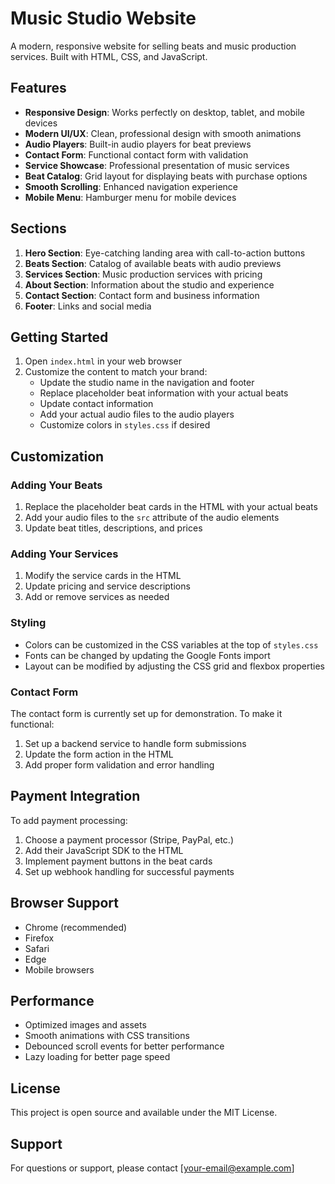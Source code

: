 # Music Studio Website

A modern, responsive website for selling beats and music production services. Built with HTML, CSS, and JavaScript.

## Features

- **Responsive Design**: Works perfectly on desktop, tablet, and mobile devices
- **Modern UI/UX**: Clean, professional design with smooth animations
- **Audio Players**: Built-in audio players for beat previews
- **Contact Form**: Functional contact form with validation
- **Service Showcase**: Professional presentation of music services
- **Beat Catalog**: Grid layout for displaying beats with purchase options
- **Smooth Scrolling**: Enhanced navigation experience
- **Mobile Menu**: Hamburger menu for mobile devices

## Sections

1. **Hero Section**: Eye-catching landing area with call-to-action buttons
2. **Beats Section**: Catalog of available beats with audio previews
3. **Services Section**: Music production services with pricing
4. **About Section**: Information about the studio and experience
5. **Contact Section**: Contact form and business information
6. **Footer**: Links and social media

## Getting Started

1. Open `index.html` in your web browser
2. Customize the content to match your brand:
   - Update the studio name in the navigation and footer
   - Replace placeholder beat information with your actual beats
   - Update contact information
   - Add your actual audio files to the audio players
   - Customize colors in `styles.css` if desired

## Customization

### Adding Your Beats
1. Replace the placeholder beat cards in the HTML with your actual beats
2. Add your audio files to the `src` attribute of the audio elements
3. Update beat titles, descriptions, and prices

### Adding Your Services
1. Modify the service cards in the HTML
2. Update pricing and service descriptions
3. Add or remove services as needed

### Styling
- Colors can be customized in the CSS variables at the top of `styles.css`
- Fonts can be changed by updating the Google Fonts import
- Layout can be modified by adjusting the CSS grid and flexbox properties

### Contact Form
The contact form is currently set up for demonstration. To make it functional:
1. Set up a backend service to handle form submissions
2. Update the form action in the HTML
3. Add proper form validation and error handling

## Payment Integration

To add payment processing:
1. Choose a payment processor (Stripe, PayPal, etc.)
2. Add their JavaScript SDK to the HTML
3. Implement payment buttons in the beat cards
4. Set up webhook handling for successful payments

## Browser Support

- Chrome (recommended)
- Firefox
- Safari
- Edge
- Mobile browsers

## Performance

- Optimized images and assets
- Smooth animations with CSS transitions
- Debounced scroll events for better performance
- Lazy loading for better page speed

## License

This project is open source and available under the MIT License.

## Support

For questions or support, please contact [your-email@example.com]
